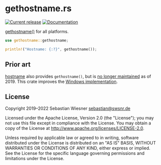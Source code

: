 # gethostname.rs

[![Current release](https://img.shields.io/crates/v/gethostname.svg)][crates]
[![Documentation](https://docs.rs/gethostname/badge.svg)][docs]

[gethostname()][ghn] for all platforms.

```rust
use gethostname::gethostname;

println!("Hostname: {:?}", gethostname());
```

[crates]: https://crates.io/crates/gethostname
[docs]: https://docs.rs/gethostname
[ghn]: http://pubs.opengroup.org/onlinepubs/9699919799/functions/gethostname.html

## Prior art

[hostname] also provides `gethostname()`, but is [no longer maintained][1] as of
2019.  This crate improves the [Windows implementation][2].

[hostname]: https://github.com/fengcen/hostname
[1]: https://github.com/fengcen/hostname/pull/4#issuecomment-455735989
[2]: https://github.com/fengcen/hostname/pull/4#issuecomment-433722692

## License

Copyright 2019–2022 Sebastian Wiesner <sebastian@swsnr.de>

Licensed under the Apache License, Version 2.0 (the "License"); you may not use
this file except in compliance with the License. You may obtain a copy of the
License at <http://www.apache.org/licenses/LICENSE-2.0>.

Unless required by applicable law or agreed to in writing, software distributed
under the License is distributed on an "AS IS" BASIS, WITHOUT WARRANTIES OR
CONDITIONS OF ANY KIND, either express or implied. See the License for the
specific language governing permissions and limitations under the License.
